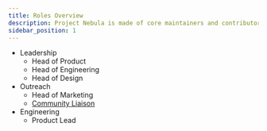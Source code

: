 ```yaml
---
title: Roles Overview
description: Project Nebula is made of core maintainers and contributors who all play a role in Project Nebula's mission. Find out who has which responsbilities here.
sidebar_position: 1
---
```


- Leadership
  - Head of Product
  - Head of Engineering
  - Head of Design
- Outreach
  - Head of Marketing
  - [Community Liaison](/roles/community-liaison)
- Engineering
  - Product Lead
